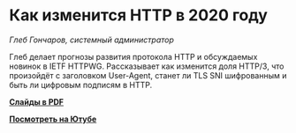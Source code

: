 # Как изменится HTTP в 2020 году

_Глеб Гончаров, системный администратор_

Глеб делает прогнозы развития протокола HTTP и обсуждаемых новинок в IETF HTTPWG. 
Рассказывает как изменится доля HTTP/3, что произойдёт с заголовком User-Agent, 
станет ли TLS SNI шифрованным и быть ли цифровым подписям в HTTP.


**[Слайды в PDF](http-2020.pdf)**

**[Посмотреть на Ютубе](https://www.youtube.com/watch?v=O-8HzQki1Ss)**
